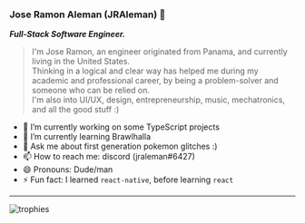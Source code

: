 ### Jose Ramon Aleman (JRAleman) 🐢

***Full-Stack Software Engineer.***

> I'm Jose Ramon, an engineer originated from Panama, and currently living in the United States.\
> Thinking in a logical and clear way has helped me during my academic and professional career, by being a problem-solver and someone who can be relied on.\
> I'm also into UI/UX, design, entrepreneurship, music, mechatronics, and all the good stuff :)

- 🔭 I’m currently working on some TypeScript projects
- 🌱 I’m currently learning Brawlhalla
- 💬 Ask me about first generation pokemon glitches :)
- 📫 How to reach me: discord (jraleman#6427)
- 😄 Pronouns: Dude/man
- ⚡ Fun fact: I learned `react-native`, before learning `react`

---

![trophies](https://github-profile-trophy.vercel.app/?username=jraleman)
